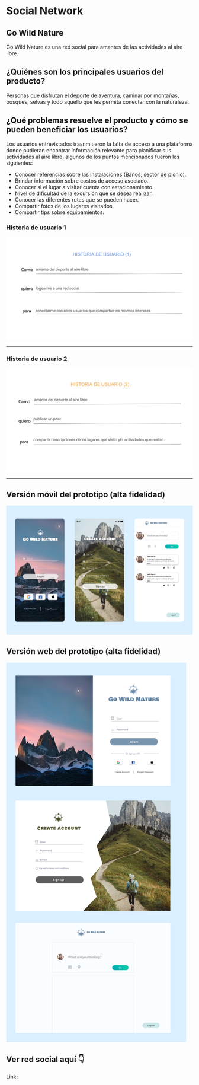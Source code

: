 # Social Network

## Go Wild Nature

Go Wild Nature es una red social para amantes de las actividades al aire libre.

## ¿Quiénes son los principales usuarios del producto?

Personas que disfrutan el deporte de aventura, caminar por montañas, bosques, selvas y todo aquello que les permita conectar con la naturaleza.

## ¿Qué problemas resuelve el producto y cómo se pueden beneficiar los usuarios?

Los usuarios entrevistados trasnmitieron la falta de acceso a una plataforma donde pudieran encontrar información relevante para planificar sus actividades al aire libre, algunos de los puntos mencionados fueron los siguientes:

- Conocer referencias sobre las instalaciones (Baños, sector de picnic).
- Brindar información sobre costos de acceso asociado.
- Conocer si el lugar a visitar cuenta con estacionamiento.
- Nivel de dificultad de la excursión que se desea realizar.
- Conocer las diferentes rutas que se pueden hacer.
- Compartir fotos de los lugares visitados.
- Compartir tips sobre equipamientos.

### Historia de usuario 1

<img src= "./src/images/HU1.png">

---

### Historia de usuario 2

<img src= "./src/images/HU2.png">

---

## Versión móvil del prototipo (alta fidelidad)

<img src= "./src/images/socialMedia.png">

## Versión web del prototipo (alta fidelidad)

<img src= "./src/images/socialMediaWeb.png">

## Ver red social aquí 👇

Link:
